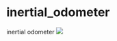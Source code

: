 # inertial_odometer
inertial odometer
![](https://raw.githubusercontent.com/mohammedterry/inertial_odometer/master/screenshots/plot.gif)
